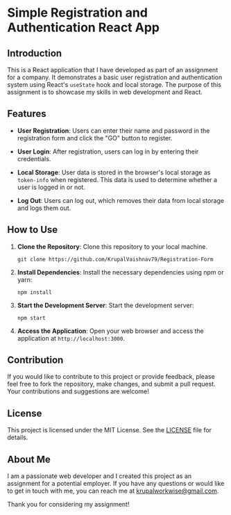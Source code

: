 # Simple Registration and Authentication React App

## Introduction

This is a React application that I have developed as part of an assignment for a company. It demonstrates a basic user registration and authentication system using React's `useState` hook and local storage. The purpose of this assignment is to showcase my skills in web development and React.

## Features

- **User Registration**: Users can enter their name and password in the registration form and click the "GO" button to register.

- **User Login**: After registration, users can log in by entering their credentials.

- **Local Storage**: User data is stored in the browser's local storage as `token-info` when registered. This data is used to determine whether a user is logged in or not.

- **Log Out**: Users can log out, which removes their data from local storage and logs them out.

## How to Use

1. **Clone the Repository**: Clone this repository to your local machine.

   ```
   git clone https://github.com/KrupalVaishnav79/Registration-Form
   ```

2. **Install Dependencies**: Install the necessary dependencies using npm or yarn:

   ```
   npm install
   ```

3. **Start the Development Server**: Start the development server:

   ```
   npm start
   ```

4. **Access the Application**: Open your web browser and access the application at `http://localhost:3000`.

## Contribution

If you would like to contribute to this project or provide feedback, please feel free to fork the repository, make changes, and submit a pull request. Your contributions and suggestions are welcome!

## License

This project is licensed under the MIT License. See the [LICENSE](LICENSE) file for details.

## About Me

I am a passionate web developer and I created this project as an assignment for a potential employer. If you have any questions or would like to get in touch with me, you can reach me at krupalworkwise@gmail.com.

Thank you for considering my assignment!

